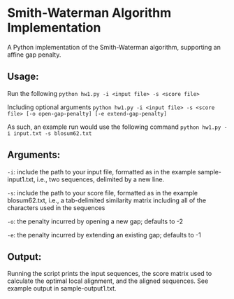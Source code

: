 # Smith-Waterman Algorithm Implementation
A Python implementation of the Smith-Waterman algorithm, supporting an affine gap penalty.


## Usage:
Run the following
  `python hw1.py -i <input file> -s <score file>`

Including optional arguments
  `python hw1.py -i <input file> -s <score file> [-o open-gap-penalty] [-e extend-gap-penalty]`
  
As such, an example run would use the following command
  `python hw1.py -i input.txt -s blosum62.txt`


## Arguments:
`-i`: include the path to your input file, formatted as in the example sample-input1.txt, i.e., two sequences, delimited by a new line.

`-s`: include the path to your score file, formatted as in the example blosum62.txt, i.e., a tab-delimited similarity matrix including all of the characters used in the sequences

`-o`: the penalty incurred by opening a new gap; defaults to -2

`-e`: the penalty incurred by extending an existing gap; defaults to -1


## Output:
Running the script prints the input sequences, the score matrix used to calculate the optimal local alignment, and the aligned sequences. See example output in sample-output1.txt.
